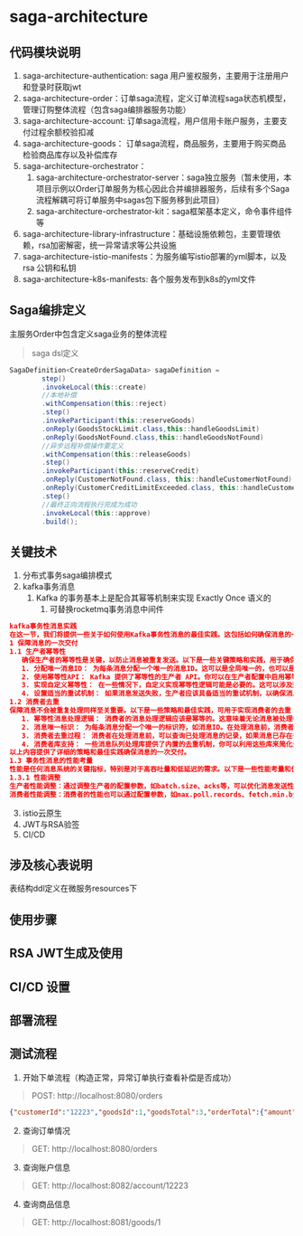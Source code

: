 # saga-architecture
## 代码模块说明
1. saga-architecture-authentication: saga 用户鉴权服务，主要用于注册用户和登录时获取jwt
2. saga-architecture-order：订单saga流程，定义订单流程saga状态机模型，管理订购整体流程（包含saga编排器服务功能）
3. saga-architecture-account: 订单saga流程，用户信用卡账户服务，主要支付过程余额校验扣减
4. saga-architecture-goods： 订单saga流程，商品服务，主要用于购买商品检验商品库存以及补偿库存
5. saga-architecture-orchestrator： 
   1. saga-architecture-orchestrator-server：saga独立服务（暂未使用，本项目示例以Order订单服务为核心因此合并编排器服务，后续有多个Saga流程解耦可将订单服务中sagas包下服务移到此项目） 
   2. saga-architecture-orchestrator-kit：saga框架基本定义，命令事件组件等
6. saga-architecture-library-infrastructure：基础设施依赖包，主要管理依赖，rsa加密解密，统一异常请求等公共设施
7. saga-architecture-istio-manifests：为服务编写istio部署的yml脚本，以及rsa 公钥和私钥
8. saga-architecture-k8s-manifests: 各个服务发布到k8s的yml文件
## Saga编排定义
主服务Order中包含定义saga业务的整体流程
> saga dsl定义
```java
SagaDefinition<CreateOrderSagaData> sagaDefinition =
        step()
        .invokeLocal(this::create)
        //本地补偿
        .withCompensation(this::reject)
        .step()
        .invokeParticipant(this::reserveGoods)
        .onReply(GoodsStockLimit.class,this::handleGoodsLimit)
        .onReply(GoodsNotFound.class,this::handleGoodsNotFound)
        //异步远程补偿操作要定义
        .withCompensation(this::releaseGoods)
        .step()
        .invokeParticipant(this::reserveCredit)
        .onReply(CustomerNotFound.class, this::handleCustomerNotFound)
        .onReply(CustomerCreditLimitExceeded.class, this::handleCustomerCreditLimitExceeded)
        .step()
        //最终正向流程执行完成为成功
        .invokeLocal(this::approve)
        .build();
```
## 关键技术
1. 分布式事务saga编排模式
2. kafka事务消息
   1. Kafka 的事务基本上是配合其幂等机制来实现 Exactly Once 语义的
      1. 可替换rocketmq事务消息中间件
```json
kafka事务性消息实践
在这一节，我们将提供一些关于如何使用Kafka事务性消息的最佳实践。这包括如何确保消息的一次交付、监控和故障排查以及性能优化。
1 保障消息的一次交付
1.1 生产者幂等性
   确保生产者的幂等性是关键，以防止消息被重复发送。以下是一些关键策略和实践，用于确保生产者的幂等性：
   1. 分配唯一消息ID： 为每条消息分配一个唯一的消息ID。这可以是全局唯一的，也可以是特定于主题的唯一。在发送消息之前，生产者可以检查已经发送的消息记录，以确保当前消息的ID不重复。
   2. 使用幂等性API： Kafka 提供了幂等性的生产者 API。你可以在生产者配置中启用幂等性，设置 enable.idempotence=true，以确保消息在发送时不会被重复处理。
   3. 实现自定义幂等性： 在一些情况下，自定义实现幂等性逻辑可能是必要的。这可以涉及到在消息处理端的数据库或存储中跟踪已处理消息的状态，以确保消息不会被重复处理。
   4. 设置适当的重试机制： 如果消息发送失败，生产者应该具备适当的重试机制，以确保消息最终被成功发送。重试机制需要在生产者的配置中进行设置。
1.2 消费者去重
保障消息不会被重复处理同样至关重要。以下是一些策略和最佳实践，可用于实现消费者的去重：
   1. 幂等性消息处理逻辑： 消费者的消息处理逻辑应该是幂等的。这意味着无论消息被处理多少次，其结果都应该是相同的。这通常需要在应用程序代码中进行实施。
   2. 消息唯一标识： 为每条消息分配一个唯一的标识符，如消息ID。在处理消息前，消费者可以维护一个记录已处理消息的数据结构，以确保消息不会被重复处理。
   3. 消费者去重过程： 消费者在处理消息前，可以查询已处理消息的记录，如果消息已存在于记录中，可以选择跳过处理或进行进一步处理。这可以防止消息的重复处理。
   4. 消费者库支持： 一些消息队列处理库提供了内置的去重机制，你可以利用这些库来简化去重处理。
以上内容提供了详细的策略和最佳实践确保消息的一次交付。
1.3 事务性消息的性能考量
性能是任何消息系统的关键指标，特别是对于高吞吐量和低延迟的需求。以下是一些性能考量和优化策略：
1.3.1 性能调整
生产者性能调整：通过调整生产者的配置参数，如batch.size、acks等，可以优化消息发送性能。
消费者性能调整：消费者的性能也可以通过配置参数，如max.poll.records、fetch.min.bytes等进行调整。
```
3. istio云原生
4. JWT与RSA验签
5. CI/CD
## 涉及核心表说明
表结构ddl定义在微服务resources下
## 使用步骤

## RSA JWT生成及使用

## CI/CD 设置

## 部署流程

## 测试流程
1. 开始下单流程（构造正常，异常订单执行查看补偿是否成功）
> POST: http://localhost:8080/orders
```json
{"customerId":"12223","goodsId":1,"goodsTotal":3,"orderTotal":{"amount":111}}
```
2. 查询订单情况
> GET: http://localhost:8080/orders

3. 查询账户信息
> GET:  http://localhost:8082/account/12223

4. 查询商品信息
> GET:  http://localhost:8081/goods/1
